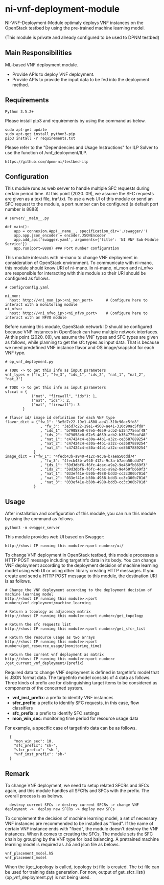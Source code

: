 # ni-vnf-deployment-module
NI-VNF-Deployment-Module optimaly deploys VNF instances on the OpenStack testbed by using the pre-trained machine learning model. 

(This module is private and already configured to be used to DPNM testbed)

## Main Responsibilities
ML-based VNF deployment module.
- Provide APIs to deploy VNF deployment.
- Provide APIs to provide the input data to be fed into the deployment method.

## Requirements
```
Python 3.5.2+
```

Please install pip3 and requirements by using the command as below.
```
sudo apt-get update
sudo apt-get install python3-pip
pip3 install -r requirements.txt
```

Please refer to the "Dependencies and Usage Instructions" for ILP Solver to use the function of /vnf_deployment/ILP.
```
https://github.com/dpnm-ni/testbed-ilp
```

## Configuration
This module runs as web server to handle multiple SFC requests during certain period time.
At this point (2020. 09), we assume the SFC requests are given as a text file, traf.txt.
To use a web UI of this module or send an SFC request to the module, a port number can be configured (a default port number is 8888)

```
# server/__main__.py

def main():
    app = connexion.App(__name__, specification_dir='./swagger/')
    app.app.json_encoder = encoder.JSONEncoder
    app.add_api('swagger.yaml', arguments={'title': 'NI VNF Sub-Module Service'})
    app.run(port=8888) ### Port number configuration
```

This module interacts with ni-mano to change VNF deployment in consideration of OpenStack environment.
To communicate with ni-mano, this module should know URI of ni-mano.
In ni-mano, ni_mon and ni_nfvo are responsible for interacting with this module so their URI should be configured as follows.

```
# config/config.yaml

ni_mon:
  host: http://<ni_mon_ip>:<ni_mon_port>      # Configure here to interact with a monitoring module
ni_nfvo:
  host: http://<ni_nfvo_ip>:<ni_nfvo_port>    # Configure here to interact with an NFVO module
```

Before running this module, OpenStack network ID should be configured because VNF instances in OpenStack can have multiple network interfaces.
At this point (2020. 09), we assume the VNF types and SFC types are given as follows, while planning to get the sfc types as input data.
That is because we need predefined VNF instance flavor and OS image/snapshot for each VNF type.

```
# op_vnf_deployment.py

# TODO -> to get this info as input parameters
vnf_types = ["fw_1", "fw_3", "ids_1", "ids_2", "nat_1", "nat_2", "nat_3"]

# TODO -> to get this info as input parameters
sfccat = {
            ("nat", "firewall", "ids"): 1,
            ("nat", "ids"): 2,
            ("nat", "firewall"): 3
        }

# flavor id/ image id definition for each VNF type
flavor_dict = {"fw_1": "3e5d7c22-19e1-4508-ae41-310c90ac5fd8"
                , "fw_3": "3e5d7c22-19e1-4508-ae41-310c90ac5fd8"
                , "ids_1": "b79058e0-67e5-4659-acb2-b354775eaf48"
                , "ids_2": "b79058e0-67e5-4659-acb2-b354775eaf48"
                , "nat_1": "c47424c4-e30a-44b1-a32c-ce3687889254"
                , "nat_2": "c47424c4-e30a-44b1-a32c-ce3687889254"
                , "nat_3": "c47424c4-e30a-44b1-a32c-ce3687889254"
             }
image_dict = {"fw_1": "4fecb43b-a940-412c-9c3a-b7aea50cdd74"
                , "fw_3": "4fecb43b-a940-412c-9c3a-b7aea50cdd74"
                , "ids_1": "59d3dbf6-f6fc-4cac-a9a2-9e460fb669f3"
                , "ids_2": "59d3dbf6-f6fc-4cac-a9a2-9e460fb669f3"
                , "nat_1": "033ef41e-b50b-4988-bdd3-cc3c300b701d"
                , "nat_2": "033ef41e-b50b-4988-bdd3-cc3c300b701d"
                , "nat_3": "033ef41e-b50b-4988-bdd3-cc3c300b701d"
             }

```

## Usage

After installation and configuration of this module, you can run this module by using the command as follows.

```
python3 -m swagger_server
```

This module provides web UI based on Swagger:

```
http://<host IP running this module>:<port number>/ui/
```

To change VNF deployment in OpenStack testbed, this module processes a HTTP POST message including targetInfo data in its body.
You can change VNF deployment according to the deployment decision of machine learning model using web UI or using other library creating HTTP messages.
If you create and send a HTTP POST message to this module, the destination URI is as follows.

```
# Change the VNF deployment according to the deployment decision of machine learning model
http://<host IP running this module>:<port number>/vnf_deployment/machine_learning

# Return a topology as adjacency matrix
http://<host IP running this module>:<port number>/get_topology

# Return the sfc requests list
http://<host IP running this module>:<port number>/get_sfcr_list

# Return the resource usage as two arrays
http://<host IP running this module>:<port number>/get_resource_usage/{monitoring_time}

# Return the current vnf deployment as matrix
http://<host IP running this module>:<port number> /get_current_vnf_deployment/{prefix}
```

Required data to change VNF deployment is defined in targetInfo model that is JSON format data.
The targetInfo model consists of 4 data as follows.
Three kinds of prefix are for distinguishing target items to be considered as components of the concerned system. 

- **vnf_inst_prefix**: a prefix to identify VNF instances
- **sfcr_prefix**: a prefix to identify SFC requests, in this case, flow classifiers
- **sfc_prefix**: a prefix to identify SFC settings
- **mon_win_sec**: monitoring time period for resource usage data  

For example, a specific case of targetInfo data can be as follows.
```
  {
    "mon_win_sec": 10,
    "sfc_prefix": "sh-",
    "sfcr_prefix": "sh-",
    "vnf_inst_prefix": "sh-"
  }
```

## Remark

To change VNF deployment, we need to setup related SFCRs and SFCs again, and this module handles all SFCRs and SFCs with the prefix. 
The overall process is as belows. 
```
  destroy current SFCs -> destroy current SFCRs -> change VNF deployment ->  deploy new SFCRs -> deploy new SFCs
```
To complement the decision of machine learning model, a set of necessary VNF instances are recommended to be installed as "fixed".
If the name of certain VNF instance ends with "fixed", the module doesn't destroy the VNF instances.
When it comes to creating the SFCs, The module sets the SFC chain by grouping by the VNF type for load balancing.
A pretrained machine learning model is required as .h5 and json file as belows.
```
vnf_placement_model.h5
vnf_placement_model
```
When the /get_topology is called, topology txt file is created. The txt file can be used for training data generation. 
For now, output of get_sfcr_list() (op_vnf_deployment.py) is not being used.
